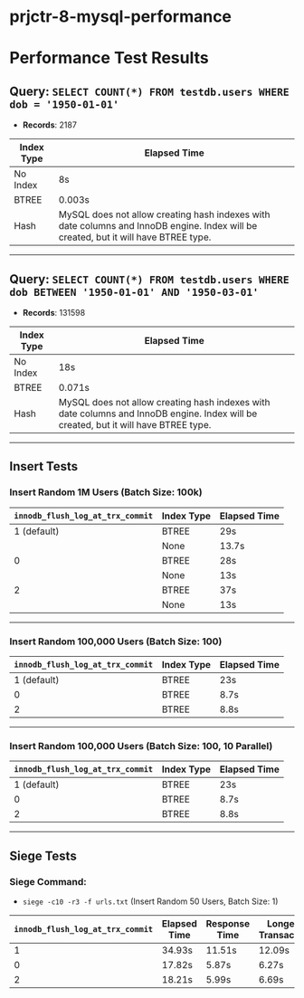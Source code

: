 # prjctr-8-mysql-performance

# Performance Test Results

## Query: `SELECT COUNT(*) FROM testdb.users WHERE dob = '1950-01-01'`

- **Records**: 2187

| Index Type | Elapsed Time                                                                                                                        |
| ---------- | ----------------------------------------------------------------------------------------------------------------------------------- |
| No Index   | 8s                                                                                                                                  |
| BTREE      | 0.003s                                                                                                                              |
| Hash       | MySQL does not allow creating hash indexes with date columns and InnoDB engine. Index will be created, but it will have BTREE type. |

---

## Query: `SELECT COUNT(*) FROM testdb.users WHERE dob BETWEEN '1950-01-01' AND '1950-03-01'`

- **Records**: 131598

| Index Type | Elapsed Time                                                                                                                        |
| ---------- | ----------------------------------------------------------------------------------------------------------------------------------- |
| No Index   | 18s                                                                                                                                 |
| BTREE      | 0.071s                                                                                                                              |
| Hash       | MySQL does not allow creating hash indexes with date columns and InnoDB engine. Index will be created, but it will have BTREE type. |

---

## Insert Tests

### Insert Random 1M Users (Batch Size: 100k)

| `innodb_flush_log_at_trx_commit` | Index Type | Elapsed Time |
| -------------------------------- | ---------- | ------------ |
| 1 (default)                      | BTREE      | 29s          |
|                                  | None       | 13.7s        |
| 0                                | BTREE      | 28s          |
|                                  | None       | 13s          |
| 2                                | BTREE      | 37s          |
|                                  | None       | 13s          |

---

### Insert Random 100,000 Users (Batch Size: 100)

| `innodb_flush_log_at_trx_commit` | Index Type | Elapsed Time |
| -------------------------------- | ---------- | ------------ |
| 1 (default)                      | BTREE      | 23s          |
| 0                                | BTREE      | 8.7s         |
| 2                                | BTREE      | 8.8s         |

---

### Insert Random 100,000 Users (Batch Size: 100, 10 Parallel)

| `innodb_flush_log_at_trx_commit` | Index Type | Elapsed Time |
| -------------------------------- | ---------- | ------------ |
| 1 (default)                      | BTREE      | 23s          |
| 0                                | BTREE      | 8.7s         |
| 2                                | BTREE      | 8.8s         |

---

## Siege Tests

### Siege Command:

- `siege -c10 -r3 -f urls.txt` (Insert Random 50 Users, Batch Size: 1)

| `innodb_flush_log_at_trx_commit` | Elapsed Time | Response Time | Longest Transaction |
| -------------------------------- | ------------ | ------------- | ------------------- |
| 1                                | 34.93s       | 11.51s        | 12.09s              |
| 0                                | 17.82s       | 5.87s         | 6.27s               |
| 2                                | 18.21s       | 5.99s         | 6.69s               |
